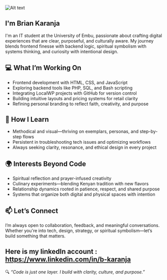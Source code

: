 ![Alt text]([https://your-image-url.com/image.jpg](https://th.bing.com/th/id/OIP.2UYQ3wtI8vi7n9L3YLuVhQHaEK?w=306&h=180&c=7&r=0&o=7&dpr=1.5&pid=1.7&rm=3))
## I'm Brian Karanja
I'm an IT student at the University of Embu, passionate about crafting digital experiences that are clear, purposeful, and culturally aware. My journey blends frontend finesse with backend logic, spiritual symbolism with systems thinking, and curiosity with intentional design.

## 💻 What I’m Working On
- Frontend development with HTML, CSS, and JavaScript
- Exploring backend tools like PHP, SQL, and Bash scripting
- Integrating LocalWP projects with GitHub for version control
- Building intuitive layouts and pricing systems for retail clarity
- Refining personal branding to reflect faith, creativity, and purpose

## 🧠 How I Learn
- Methodical and visual—thriving on exemplars, personas, and step-by-step flows
- Persistent in troubleshooting tech issues and optimizing workflows
- Always seeking clarity, resonance, and ethical design in every project

## 🌍 Interests Beyond Code
- Spiritual reflection and prayer-infused creativity
- Culinary experiments—blending Kenyan tradition with new flavors
- Relationship dynamics rooted in patience, respect, and shared purpose
- Systems that organize both digital and physical spaces with intention

## 📫 Let’s Connect
I’m always open to collaboration, feedback, and meaningful conversations. Whether you're into tech, design, strategy, or spiritual symbolism—let’s build something that matters.

Here is my linkedIn account :
https://www.linkedin.com/in/b-karanja
---

🔍 *“Code is just one layer. I build with clarity, culture, and purpose.”*
